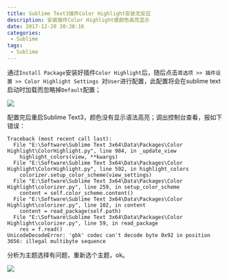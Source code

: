```yaml
---
title: Sublime Text3插件Color Highlight安装无反应
description: 安装插件Color Highlight使颜色高亮显示
date: 2017-12-28 20:38:16
categories:
 - Sublime
tags:
 - Sublime
---
```


  通过```Install Package```安装好插件```Color Highlight```后，随后点击```首选项 >> 插件设置 >> Color Highlight Settings ```对```User```进行配置，此配置将会在sublime text启动时加载而忽略掉```Default```配置；    

![](https://liyufeng.angton.com/color_hightlight.png)

配置完后重启Sublime Text3，颜色没有显示语法高亮；调出控制台查看，报如下错误：  

```
Traceback (most recent call last):
  File "E:\Software\Sublime Text 3x64\Data\Packages\Color Highlight\ColorHighlight.py", line 984, in _update_view
    highlight_colors(view, **kwargs)
  File "E:\Software\Sublime Text 3x64\Data\Packages\Color Highlight\ColorHighlight.py", line 592, in highlight_colors
    colorizer.setup_color_scheme(view_settings)
  File "E:\Software\Sublime Text 3x64\Data\Packages\Color Highlight\colorizer.py", line 259, in setup_color_scheme
    content = self.color_scheme.content()
  File "E:\Software\Sublime Text 3x64\Data\Packages\Color Highlight\colorizer.py", line 102, in content
    content = read_package(self.path)
  File "E:\Software\Sublime Text 3x64\Data\Packages\Color Highlight\colorizer.py", line 59, in read_package
    res = f.read()
UnicodeDecodeError: 'gbk' codec can't decode byte 0x92 in position 3656: illegal multibyte sequence
```

分析为主题选择有问题，重新选个主题，ok。  

![](https://liyufeng.angton.com/color_hightlight001.png)